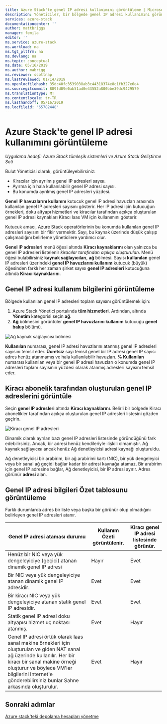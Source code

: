 ```yaml
---
title: Azure Stack'te genel IP adresi kullanımını görüntüleme | Microsoft Docs
description: Yöneticiler, bir bölgede genel IP adresi kullanımını görüntüleyebilir
services: azure-stack
documentationcenter: ''
author: mattbriggs
manager: femila
editor: ''
ms.service: azure-stack
ms.workload: na
ms.tgt_pltfrm: na
ms.devlang: na
ms.topic: conceptual
ms.date: 05/16/2019
ms.author: mabrigg
ms.reviewer: scottnap
ms.lastreviewed: 01/14/2019
ms.openlocfilehash: 35dc40fc3539038ab3c44318374e8c1fb327e6e4
ms.sourcegitcommit: 889fd09e0ab51ad0e43552a800bbe39dc9429579
ms.translationtype: MT
ms.contentlocale: tr-TR
ms.lasthandoff: 05/16/2019
ms.locfileid: "65782448"
---
```

# <a name="view-public-ip-address-consumption-in-azure-stack"></a>Azure Stack'te genel IP adresi kullanımını görüntüleme

*Uygulama hedefi: Azure Stack tümleşik sistemleri ve Azure Stack Geliştirme Seti*

Bulut Yöneticisi olarak, görüntüleyebilirsiniz:
 - Kiracılar için ayrılmış genel IP adresleri sayısı.
 - Ayırma için hala kullanılabilir genel IP adresi sayısı.
 - Bu konumda ayrılmış genel IP adresleri yüzdesi.

**Genel IP havuzlarını kullanım** kutucuk genel IP adresi havuzları arasında kullanılan genel IP adresleri sayısını gösterir. Her IP adresi için kutucuğun örnekleri, doku altyapı hizmetleri ve kiracılar tarafından açıkça oluşturulan genel IP adresi kaynakları Kiracı Iaas VM için kullanımını gösterir.

Kutucuk amacı, Azure Stack operatörlerinin bu konumda kullanılan genel IP adresleri sayısını bir fikir vermektir. Sayı, bu kaynak üzerinde düşük çalışıp çalışmadığını belirleme yöneticilere yardımcı olur.

**Genel IP adresleri** menü öğesi altında **Kiracı kaynaklarını** olan yalnızca bu genel IP adresleri listelenir *kiracılar tarafından açıkça oluşturulan*. Menü öğesi bulabilirsiniz **kaynak sağlayıcıları**, **ağ** bölmesi. Sayısı **kullanılan** genel IP adresleri üzerindeki **genel IP havuzlarını kullanım** kutucuk (büyük) öğesinden farklı her zaman şirket sayısı **genel IP adresleri** kutucuğuna altında **Kiracı kaynaklarını**.

## <a name="view-the-public-ip-address-usage-information"></a>Genel IP adresi kullanım bilgilerini görüntüleme

Bölgede kullanılan genel IP adresleri toplam sayısını görüntülemek için:

1. Azure Stack Yönetici portalında **tüm hizmetleri**. Ardından, altında **Yönetim** kategorisi seçin **ağ**.
1. **Ağ** bölmesini görüntüler **genel IP havuzlarını kullanım** kutucuğu **genel bakış** bölümü.

![Ağ kaynak sağlayıcısı bölmesi](media/azure-stack-viewing-public-ip-address-consumption/image01.png)

**Kullanılan** numarası, genel IP adresi havuzlarını atanmış genel IP adresleri sayısını temsil eder. **Ücretsiz** sayı temsil genel bir IP adresi genel IP sayısı adres henüz atanmamış ve hala kullanılabilir havuzları. **% Kullanılan** numarası kullanılan veya bir genel IP adresi havuzları o konumda genel IP adresleri toplam sayısının yüzdesi olarak atanmış adresleri sayısını temsil eder.

## <a name="view-the-public-ip-addresses-that-were-created-by-tenant-subscriptions"></a>Kiracı abonelik tarafından oluşturulan genel IP adreslerini görüntüle

Seçin **genel IP adresleri** altında **Kiracı kaynaklarını**. Belirli bir bölgede Kiracı abonelikler tarafından açıkça oluşturulan genel IP adresleri listesini gözden geçirin.

![Kiracı genel IP adresleri](media/azure-stack-viewing-public-ip-address-consumption/image02.png)

Dinamik olarak ayrılan bazı genel IP adresleri listesinde göründüğünü fark edebilirsiniz. Ancak, bir adresi henüz kendileriyle ilişkili olmamıştır. Ağ kaynak sağlayıcısı ancak henüz Ağ denetleyicisi adresi kaynağı oluşturuldu.

Ağ denetleyicisi bir arabirim, bir ağ arabirimi kartı (NIC), bir yük dengeleyici veya bir sanal ağ geçidi bağlar kadar bir adresi kaynağa atamaz. Bir arabirim için genel IP adresine bağlar, Ağ denetleyicisi, bir IP adresi ayırır. Adres görünür **adresi** alan.

## <a name="view-the-public-ip-address-information-summary-table"></a>Genel IP adresi bilgileri Özet tablosunu görüntüleme

Farklı durumlarda adres bir liste veya başka bir görünür olup olmadığını belirleyen genel IP adresleri atanır.

| **Genel IP adresi ataması durumu** | **Kullanım Özeti görüntülenir.** | **Kiracı genel IP adresi listesinde görünür.** |
| --- | --- | --- |
| Henüz bir NIC veya yük dengeleyiciye (geçici) atanan dinamik genel IP adresi |Hayır |Evet |
| Bir NIC veya yük dengeleyiciye atanan dinamik genel IP adresidir. |Evet |Evet |
| Bir kiracı NIC veya yük dengeleyiciye atanan statik genel IP adresidir. |Evet |Evet |
| Statik genel IP adresi doku altyapısı hizmet uç noktası atanmış. |Evet |Hayır |
| Genel IP adresi örtük olarak Iaas sanal makine örnekleri için oluşturulan ve giden NAT sanal ağ üzerinde kullanılır. Her bir kiracı bir sanal makine örneği oluşturur ve böylece VM'ler bilgilerini Internet'e gönderebilirsiniz bunlar Sahne arkasında oluşturulur. |Evet |Hayır |

## <a name="next-steps"></a>Sonraki adımlar

[Azure stack'teki depolama hesapları yönetme](azure-stack-manage-storage-accounts.md)